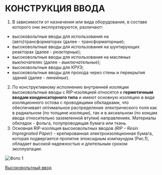 # КОНСТРУКЦИЯ ВВОДА
1. В зависимости от назначения или вида оборудования, в составе которого они эксплуатируются, различают:
* высоковольтные вводы для использования на (авто)трансформаторах (далее - трансформаторные);
* высоковольтные вводы для использования на шунтирующих реакторах (далее - *реакторные*); 
* высоковольтные вводы для использования на масляных выключателях (далее - *выключательные*);
* высоковольтные вводы для КРУЭ;
* высоковольтные вводы для прохода через стены и перекрытия зданий (далее - *линейные*).
2. По конструктивному исполнению внутренней изоляции высоковольтные вводы с RIP-изоляцией относятся к **герметичным вводам конденсаторного типа** и имеют основную изоляцию в виде изоляционного остова с проводящими обкладками, что обеспечивает оптимальное распределение электрического поля как в радиальном (по толщине изоляции), так и в аксиальном (по концам ввода относительно заземленной втулки) направлениях. Материалы обкладок - фольга, полупроводящая бумага или 
ткань.
3. Основная RIP-изоляция высоковольтных вводов *(RIP – Resin Impregnated Paper)* - крепированная электроизоляционная бумага, которая подвергается пропитке эпоксидным компаундом (Рис.1), обладает 
высокой надежностью и длительным сроком эксплуатации.

![Фото 1](http://energyland.info/img/news/072017/3814896557c2c918be4fdf408473654d.jpg)

[Высоковольтный ввод](https://otransformatore.ru/silovoj/vvvody-dlya-transformatorov/)
